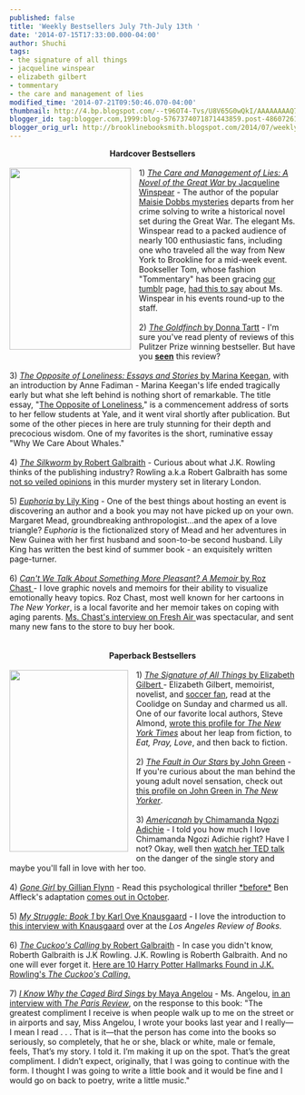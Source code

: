```yaml
---
published: false
title: 'Weekly Bestsellers July 7th-July 13th '
date: '2014-07-15T17:33:00.000-04:00'
author: Shuchi
tags:
- the signature of all things
- jacqueline winspear
- elizabeth gilbert
- tommentary
- the care and management of lies
modified_time: '2014-07-21T09:50:46.070-04:00'
thumbnail: http://4.bp.blogspot.com/--t96OT4-Tvs/U8V65G0wQkI/AAAAAAAAQ70/CR8Y9ah3KO8/s72-c/care+and+management.jpg
blogger_id: tag:blogger.com,1999:blog-5767374071871443859.post-486072614906115642
blogger_orig_url: http://brooklinebooksmith.blogspot.com/2014/07/weekly-bestsellers-july-7th-july13th.html
---
```


<div dir="ltr" style="text-align: left;" trbidi="on"><div style="text-align: center;"><b>Hardcover Bestsellers</b></div><br /><div class="separator" style="clear: both; text-align: center;"><a href="http://4.bp.blogspot.com/--t96OT4-Tvs/U8V65G0wQkI/AAAAAAAAQ70/CR8Y9ah3KO8/s1600/care+and+management.jpg" imageanchor="1" style="clear: left; float: left; margin-bottom: 1em; margin-right: 1em;"><img border="0" src="http://4.bp.blogspot.com/--t96OT4-Tvs/U8V65G0wQkI/AAAAAAAAQ70/CR8Y9ah3KO8/s1600/care+and+management.jpg" height="320" width="214" /></a></div>1) <a href="http://www.brooklinebooksmith-shop.com/book/%5Bmodel%5D-890" target="_blank"><i>The Care and Management of Lies: A Novel of the Great War</i> by Jacqueline Winspear</a> - The author of the popular <a href="http://www.brooklinebooksmith-shop.com/search/apachesolr_search/maisie%20dobbs%20mysteries" target="_blank">Maisie Dobbs mysteries</a> departs from her crime solving to write a historical novel set during the Great War. The elegant Ms. Winspear read to a packed audience of nearly 100 enthusiastic fans, including one who traveled all the way from New York to Brookline for a mid-week event. Bookseller Tom, whose fashion "Tommentary" has been gracing <a href="http://brooklinebooksmith.tumblr.com/" target="_blank">our tumblr</a> page, <a href="http://brooklinebooksmith.tumblr.com/post/91640465799/ms-winspear-looked-exactly-like-the-author-of" target="_blank">had this to say</a> about Ms. Winspear in his events round-up to the staff. <br /><br />2) <a href="http://www.brooklinebooksmith-shop.com/book/9780316055437" target="_blank"><i>The Goldfinch</i> by Donna Tartt</a>&nbsp;- I'm sure you've read plenty of reviews of this Pulitzer Prize winning bestseller. But have you <a href="http://therumpus.net/2014/01/horn-reviews-the-goldfinch/" target="_blank"><b>seen</b></a> this review?<br /><br />3) <a href="http://www.brooklinebooksmith-shop.com/book/%5Bmodel%5D-858" target="_blank"><i>The Opposite of Loneliness: Essays and Stories</i> by Marina Keegan</a>, with an introduction by Anne Fadiman - Marina Keegan's life ended tragically early but what she left behind is nothing short of remarkable. The title essay, "<a href="http://yaledailynews.com/crosscampus/2012/05/27/keegan-the-opposite-of-loneliness/" target="_blank">The Opposite of Loneliness</a>," is a commencement address of sorts to her fellow students at Yale, and it went viral shortly after publication. But some of the&nbsp;other pieces in here are truly stunning for their depth and precocious wisdom. One of my favorites is the short, ruminative essay "Why We Care About Whales."<br /><br />4) <a href="http://www.brooklinebooksmith-shop.com/book/%5Bmodel%5D-311" target="_blank"><i>The Silkworm</i> by Robert Galbraith</a> - Curious about what J.K. Rowling thinks of the publishing industry? Rowling a.k.a Robert Galbraith has some <a href="http://www.newrepublic.com/article/118424/jk-rowlings-silkworm-shows-what-she-thinks-publishing-industry" target="_blank">not so veiled opinions</a> in this murder mystery set in literary London.<br /><br />5) <a href="http://www.brooklinebooksmith-shop.com/book/%5Bmodel%5D-882" target="_blank"><i>Euphoria</i> by Lily King</a> - One of the best things about hosting an event is discovering an author and a book you may not have picked up on your own. Margaret Mead, groundbreaking anthropologist...and the apex of a love triangle?&nbsp;<i>Euphoria</i>&nbsp;is the fictionalized story of Mead and her adventures in New Guinea with her first husband and soon-to-be second husband. Lily King has written the best kind of summer book - an exquisitely written page-turner.<br /><br />6) <a href="http://www.brooklinebooksmith-shop.com/book/%5Bmodel%5D-925" target="_blank"><i>Can't We Talk About Something More Pleasant? A Memoir</i> by Roz Chast&nbsp;</a>- I love graphic novels and memoirs for their ability to visualize emotionally heavy topics. Roz Chast, most well known for her cartoons in <i>The New Yorker</i>, is a local favorite and her memoir takes on coping with aging parents. <a href="http://www.npr.org/2014/05/08/310725572/a-cartoonists-funny-heartbreaking-take-on-caring-for-aging-parents" target="_blank">Ms. Chast's interview on Fresh Air </a>was spectacular, and sent many new fans to the store to buy her book.<br /><br /><div style="text-align: center;"><b><br /></b></div><div style="text-align: center;"><b>Paperback Bestsellers</b></div><br /><div class="separator" style="clear: both; text-align: center;"><a href="http://1.bp.blogspot.com/-3LQIwDt3lvY/U8V7N-6FiyI/AAAAAAAAQ78/qZwIX14exck/s1600/signature+of+things.jpg" imageanchor="1" style="clear: left; float: left; margin-bottom: 1em; margin-right: 1em;"><img border="0" src="http://1.bp.blogspot.com/-3LQIwDt3lvY/U8V7N-6FiyI/AAAAAAAAQ78/qZwIX14exck/s1600/signature+of+things.jpg" height="320" width="209" /></a></div>1) <a href="http://www.brooklinebooksmith-shop.com/book/9780143125846" target="_blank"><i>The Signature of All Things</i> by Elizabeth Gilbert&nbsp;</a>- Elizabeth Gilbert, memoirist, novelist, and <a href="http://www.bostonglobe.com/lifestyle/names/2014/07/13/tom-brady-joins-gisele-bundchen-brazil-for-world-cup/mB8ZZqPrcHwH6pwvUW4BJK/story.html" target="_blank">soccer fan</a>, read at the Coolidge on Sunday and charmed us all. One of our favorite local authors, Steve Almond, <a href="http://www.nytimes.com/2013/09/22/magazine/eat-pray-love-get-rich-write-a-novel-no-one-expects.html?pagewanted=all&amp;_r=0" target="_blank">wrote this profile for <i>The New York Times</i></a> about her leap from fiction, to <i>Eat, Pray, Love</i>, and then back to fiction. <br /><br />2) <a href="http://www.brooklinebooksmith-shop.com/book/9780142424179" target="_blank"><i>The Fault in Our Stars</i> by John Green</a>&nbsp;- If you're curious about the man behind the young adult novel sensation, check out <a href="http://www.newyorker.com/reporting/2014/06/09/140609fa_fact_talbot?currentPage=all" target="_blank">this profile on John Green in <i>The New Yorker</i></a>.<br /><br />3) <a href="http://www.brooklinebooksmith-shop.com/book/%5Bmodel%5D-755" target="_blank"><i>Americanah </i>by Chimamanda Ngozi Adichie</a>&nbsp;- I told you how much I love Chimamanda Ngozi Adichie right? Have I not? Okay, well then <a href="http://www.ted.com/talks/chimamanda_adichie_the_danger_of_a_single_story" target="_blank">watch her TED talk</a> on the danger of the single story and maybe you'll fall in love with her too.<br /><br />4) <a href="http://www.brooklinebooksmith-shop.com/book/%5Bmodel%5D-918" target="_blank"><i>Gone Girl </i>by Gillian Flynn</a>&nbsp;- Read this psychological thriller <a href="http://www.huffingtonpost.com/2014/04/22/gone-girl-changed-ending_n_5192415.html" target="_blank">*before*</a> Ben Affleck's adaptation <a href="http://movietrailers.apple.com/trailers/fox/gonegirl/" target="_blank">comes out in October</a>.<br /><br />5) <a href="http://www.brooklinebooksmith-shop.com/book/9780914671008" target="_blank"><i>My Struggle: Book 1</i> by Karl Ove Knausgaard</a>&nbsp;- I love the introduction to <a href="https://lareviewofbooks.org/interview/karl-ove-knausgaard" target="_blank">this interview with Knausgaard</a> over at the <i>Los Angeles Review of Books.</i> <br /><br />6) <a href="http://www.brooklinebooksmith-shop.com/book/%5Bmodel%5D-916" target="_blank"><i>The Cuckoo's Calling</i> by Robert Galbraith</a>&nbsp;- In case you didn't know, Roberth Galbraith is J.K Rowling. J.K. Rowling is Roberth Galbraith. And no one will ever forget it. <a href="http://www.vulture.com/2013/07/jk-rowling-cuckoos-calling-harry-potter-links.html?mid=imdb" target="_blank">Here are 10 Harry Potter Hallmarks Found in J.K. Rowling's <i>The Cuckoo's Calling</i>.</a><br /><br /><div style="text-align: left;">7) <a href="http://www.brooklinebooksmith-shop.com/book/%5Bmodel%5D-886" target="_blank"><i>I Know Why the Caged Bird Sings</i> by Maya Angelou</a>&nbsp;- Ms. Angelou, <a href="http://www.theparisreview.org/interviews/2279/the-art-of-fiction-no-119-maya-angelou" target="_blank">in an interview with <i>The Paris Review</i></a>, on the response to this book: "<span style="font-family: inherit;">The greatest compliment I receive is when people walk up to me on the street or in airports and say, Miss Angelou, I wrote your books last year and I really—I mean I read . . . That is it—that the person has come into the books so seriously, so completely, that he or she, black or white, male or female, feels, That’s my story. I told it. I’m making it up on the spot. That’s the great compliment. I didn’t expect, originally, that I was going to continue with the form. I thought I was going to write a little book and it would be fine and I would go on back to poetry, write a little music."</span></div><br /><br /></div>